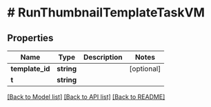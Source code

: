 # # RunThumbnailTemplateTaskVM

## Properties

Name | Type | Description | Notes
------------ | ------------- | ------------- | -------------
**template_id** | **string** |  | [optional]
**t** | **string** |  |

[[Back to Model list]](../../README.md#models) [[Back to API list]](../../README.md#endpoints) [[Back to README]](../../README.md)
